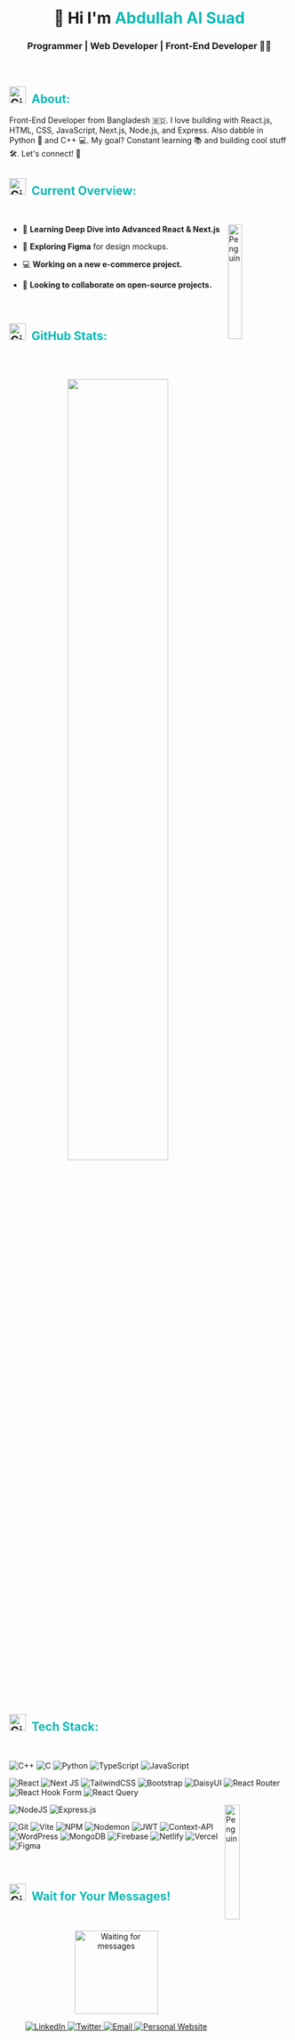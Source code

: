<!-- <p align="center">
  <img src="https://source.unsplash.com/random/1000x200?programming-code-development" alt="Modern Profile Banner" width="100%" style="border-radius: 10px;">
</p> -->

<h1 align="center">👋 Hi I'm <span style="color:#0ABAB5;"> Abdullah Al Suad</span></h1>

### <p align="center">Programmer | Web Developer | Front-End Developer 👨‍💻</p>

<br/>

<!-- About -->

<h2><img src="https://media.giphy.com/media/W5eoZHPpUx9sapR0eu/giphy.gif" width="30px" height="30px" alt="Git"/>&nbsp; <span style="color:#0ABAB5;">About:</span></h2>

<p>
Front-End Developer from Bangladesh 🇧🇩. I love building with React.js, HTML, CSS, JavaScript, Next.js, Node.js, and Express. Also dabble in Python 🐍 and C++ 💻. 
My goal? Constant learning 📚 and building cool stuff 🛠️. Let's connect! 🚀
</p>

<h2><img src="https://media.giphy.com/media/W5eoZHPpUx9sapR0eu/giphy.gif" width="30px" height="30px" alt="Git"/>&nbsp; <span style="color:#0ABAB5;">Current Overview:</span></h2>
<br />

- 🧣 **Learning Deep Dive into Advanced React & Next.js**
  <img align="right" src="https://media0.giphy.com/media/v1.Y2lkPTc5MGI3NjExMXVha3gzNGxxejJ5Z2xnbTZwaGtuNW1lYXMzMjdwYzM5b3lvcmk4biZlcD12MV9pbnRlcm5hbF9naWZfYnlfaWQmY3Q9cw/LojladCSqrWbeaG1jQ/giphy.gif" alt="Penguin" width="23%" />

- 🔭 **Exploring Figma** for design mockups.
- 💻 **Working on a new e-commerce project.**
- 🤝 **Looking to collaborate on open-source projects.**

<br />

<!-- GitHub Stats -->

<h2><img src="https://media.giphy.com/media/W5eoZHPpUx9sapR0eu/giphy.gif" width="30px" height="30px" alt="Git"/>&nbsp; <span style="color:#0ABAB5;">GitHub Stats:</span></h2>

<br />
<p align="center">
<br/>
  <img width="60%" src="https://nirzak-streak-stats.vercel.app/?user=abdullahalsuad&theme=neon&hide_border=false" />
</p>

<br />

<!-- Technology  -->

<h2><img src="https://media.giphy.com/media/W5eoZHPpUx9sapR0eu/giphy.gif" width="30px" height="30px" alt="Git"/>&nbsp; <span style="color:#0ABAB5;">Tech Stack:</span></h2>
<br />
<!-- Programming Languages -->
<p>
 
  ![C++](https://img.shields.io/badge/c++-%2300599C.svg?style=for-the-badge&logo=c%2B%2B&logoColor=white)
  ![C](https://img.shields.io/badge/c-%2300599C.svg?style=for-the-badge&logo=c&logoColor=white)
  ![Python](https://img.shields.io/badge/python-3670A0?style=for-the-badge&logo=python&logoColor=ffdd54)
  ![TypeScript](https://img.shields.io/badge/typescript-%23007ACC.svg?style=for-the-badge&logo=typescript&logoColor=white)
  ![JavaScript](https://img.shields.io/badge/javascript-%23F7DF1E.svg?style=for-the-badge&logo=javascript&logoColor=black)
</p>

<!-- Frameworks -->
<p>

![React](https://img.shields.io/badge/react-%2320232a.svg?style=for-the-badge&logo=react&logoColor=%2361DAFB)
![Next JS](https://img.shields.io/badge/Next-black?style=for-the-badge&logo=next.js&logoColor=white)
![TailwindCSS](https://img.shields.io/badge/tailwindcss-%2338B2AC.svg?style=for-the-badge&logo=tailwind-css&logoColor=white)
![Bootstrap](https://img.shields.io/badge/bootstrap-%238511FA.svg?style=for-the-badge&logo=bootstrap&logoColor=white)
![DaisyUI](https://img.shields.io/badge/daisyui-5A0EF8?style=for-the-badge&logo=daisyui&logoColor=white)
![React Router](https://img.shields.io/badge/React_Router-CA4245?style=for-the-badge&logo=react-router&logoColor=white)
![React Hook Form](https://img.shields.io/badge/React%20Hook%20Form-%23EC5990.svg?style=for-the-badge&logo=reacthookform&logoColor=white)
![React Query](https://img.shields.io/badge/-React%20Query-FF4154?style=for-the-badge&logo=react%20query&logoColor=white)


<img align="right" src="https://media0.giphy.com/media/v1.Y2lkPTc5MGI3NjExbG1hdHRubGVseHh0YzNtN25obTY5aXd5cTc0N2hicTFuazRqMzE3ayZlcD12MV9pbnRlcm5hbF9naWZfYnlfaWQmY3Q9cw/G74LKP9zsfLInmz3H6/giphy.gif" alt="Penguin" width="23%" />

<!-- Backend -->

![NodeJS](https://img.shields.io/badge/node.js-6DA55F?style=for-the-badge&logo=node.js&logoColor=white)
![Express.js](https://img.shields.io/badge/express.js-%23404d59.svg?style=for-the-badge&logo=express&logoColor=%2361DAFB)

</p>

<!-- Tools -->
<p>

![Git](https://img.shields.io/badge/git-%23F05033.svg?style=for-the-badge&logo=git&logoColor=white)
![Vite](https://img.shields.io/badge/vite-%23646CFF.svg?style=for-the-badge&logo=vite&logoColor=white)
![NPM](https://img.shields.io/badge/NPM-%23CB3837.svg?style=for-the-badge&logo=npm&logoColor=white)
![Nodemon](https://img.shields.io/badge/NODEMON-%23323330.svg?style=for-the-badge&logo=nodemon&logoColor=%BBDEAD)
![JWT](https://img.shields.io/badge/JWT-black?style=for-the-badge&logo=JSON%20web%20tokens)
![Context-API](https://img.shields.io/badge/Context--Api-000000?style=for-the-badge&logo=react)
![WordPress](https://img.shields.io/badge/WordPress-%23117AC9.svg?style=for-the-badge&logo=WordPress&logoColor=white)
![MongoDB](https://img.shields.io/badge/MongoDB-%234ea94b.svg?style=for-the-badge&logo=mongodb&logoColor=white)
![Firebase](https://img.shields.io/badge/firebase-%23039BE5.svg?style=for-the-badge&logo=firebase)
![Netlify](https://img.shields.io/badge/netlify-%23000000.svg?style=for-the-badge&logo=netlify&logoColor=#00C7B7)
![Vercel](https://img.shields.io/badge/vercel-%23000000.svg?style=for-the-badge&logo=vercel&logoColor=white)
![Figma](https://img.shields.io/badge/figma-%23F24E1E.svg?style=for-the-badge&logo=figma&logoColor=white)

</p>

<br />

<!-- Reach me out -->

<h2><img src="https://media.giphy.com/media/W5eoZHPpUx9sapR0eu/giphy.gif" width="30px" height="30px" alt="Git"/>&nbsp; <span style="color:#0ABAB5;">Wait for Your Messages!</span></h2>
<br />
<p align="center">
  <img src="https://media2.giphy.com/media/v1.Y2lkPTc5MGI3NjExaXp5dzV1bDVmbWEzaHM0bnIzdTZsbDlneHVlcXd3dG12ZnQ1c3JubiZlcD12MV9pbnRlcm5hbF9naWZfYnlfaWQmY3Q9cw/xxwVSBPGOqDZcbG9Bh/giphy.gif" alt="Waiting for messages" width="150px">
</p>

<p align="center">
  <a href="https://linkedin.com/in/abdullahalsuad" target="_blank">
    <img src="https://img.shields.io/badge/LinkedIn-0077B5?style=for-the-badge&logo=linkedin&logoColor=white" alt="LinkedIn" />
  </a>
  <a href="https://twitter.com/abdullahalsuad" target="_blank">
    <img src="https://img.shields.io/badge/Twitter-1DA1F2?style=for-the-badge&logo=twitter&logoColor=white" alt="Twitter" />
  </a>
  <a href="mailto:your.email@example.com">
    <img src="https://img.shields.io/badge/Email-D14836?style=for-the-badge&logo=gmail&logoColor=white" alt="Email" />
  </a>
  <a href="https://yourwebsite.com" target="_blank">
    <img src="https://img.shields.io/badge/Website-FF5722?style=for-the-badge&logo=globe&logoColor=white" alt="Personal Website" />
  </a>
</p>
